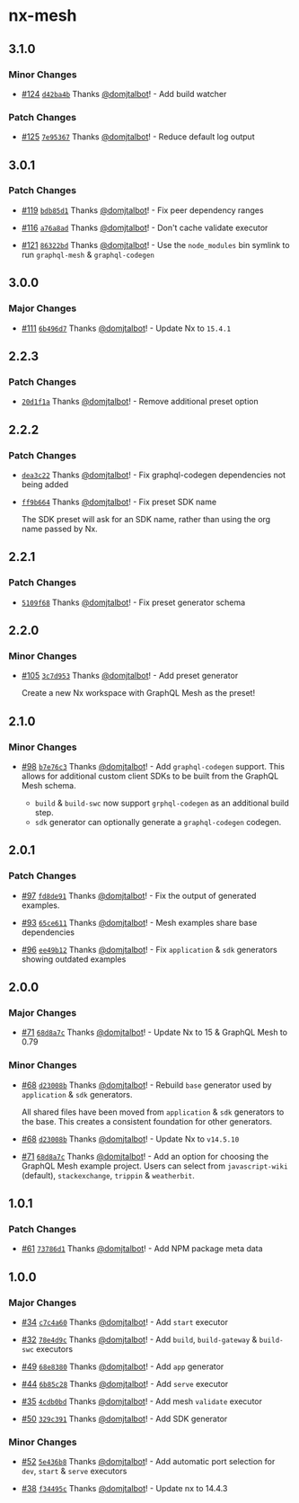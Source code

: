 # nx-mesh

## 3.1.0

### Minor Changes

- [#124](https://github.com/domjtalbot/nx-mesh/pull/124) [`d42ba4b`](https://github.com/domjtalbot/nx-mesh/commit/d42ba4ba5fcb57b43f87b03a3edd56c2143b91c2) Thanks [@domjtalbot](https://github.com/domjtalbot)! - Add build watcher

### Patch Changes

- [#125](https://github.com/domjtalbot/nx-mesh/pull/125) [`7e95367`](https://github.com/domjtalbot/nx-mesh/commit/7e953670bc68138f43b4d72ce341b697a58f80fe) Thanks [@domjtalbot](https://github.com/domjtalbot)! - Reduce default log output

## 3.0.1

### Patch Changes

- [#119](https://github.com/domjtalbot/nx-mesh/pull/119) [`bdb85d1`](https://github.com/domjtalbot/nx-mesh/commit/bdb85d142e58aec8b6394a4e985a0c39609174fa) Thanks [@domjtalbot](https://github.com/domjtalbot)! - Fix peer dependency ranges

- [#116](https://github.com/domjtalbot/nx-mesh/pull/116) [`a76a8ad`](https://github.com/domjtalbot/nx-mesh/commit/a76a8ade64cdfa32330e3a9d7bf94808206657ef) Thanks [@domjtalbot](https://github.com/domjtalbot)! - Don't cache validate executor

- [#121](https://github.com/domjtalbot/nx-mesh/pull/121) [`86322bd`](https://github.com/domjtalbot/nx-mesh/commit/86322bd48e3a4adf21270feb6e46cb85c9376c6a) Thanks [@domjtalbot](https://github.com/domjtalbot)! - Use the `node_modules` bin symlink to run `graphql-mesh` & `graphql-codegen`

## 3.0.0

### Major Changes

- [#111](https://github.com/domjtalbot/nx-mesh/pull/111) [`6b496d7`](https://github.com/domjtalbot/nx-mesh/commit/6b496d766e93d2a820bf73b205c8286f9aa439fc) Thanks [@domjtalbot](https://github.com/domjtalbot)! - Update Nx to `15.4.1`

## 2.2.3

### Patch Changes

- [`20d1f1a`](https://github.com/domjtalbot/nx-mesh/commit/20d1f1aa69393e790f2832b9dd3e52a340ef9f86) Thanks [@domjtalbot](https://github.com/domjtalbot)! - Remove additional preset option

## 2.2.2

### Patch Changes

- [`dea3c22`](https://github.com/domjtalbot/nx-mesh/commit/dea3c22a1041ac6722f6b913344775318fe1f4ee) Thanks [@domjtalbot](https://github.com/domjtalbot)! - Fix graphql-codegen dependencies not being added

- [`ff9b664`](https://github.com/domjtalbot/nx-mesh/commit/ff9b6649563f5c4f2ea92173cb2567f953617240) Thanks [@domjtalbot](https://github.com/domjtalbot)! - Fix preset SDK name

  The SDK preset will ask for an SDK name, rather than using the org name passed by Nx.

## 2.2.1

### Patch Changes

- [`5109f68`](https://github.com/domjtalbot/nx-mesh/commit/5109f68ecd4e74a71f480cabf5c5450908581a06) Thanks [@domjtalbot](https://github.com/domjtalbot)! - Fix preset generator schema

## 2.2.0

### Minor Changes

- [#105](https://github.com/domjtalbot/nx-mesh/pull/105) [`3c7d953`](https://github.com/domjtalbot/nx-mesh/commit/3c7d953d980a33229cc68ffbc3dee2ccefd610c1) Thanks [@domjtalbot](https://github.com/domjtalbot)! - Add preset generator

  Create a new Nx workspace with GraphQL Mesh as the preset!

## 2.1.0

### Minor Changes

- [#98](https://github.com/domjtalbot/nx-mesh/pull/98) [`b7e76c3`](https://github.com/domjtalbot/nx-mesh/commit/b7e76c377bdc7f9ec13f2227e662822a2f594c86) Thanks [@domjtalbot](https://github.com/domjtalbot)! - Add `graphql-codegen` support. This allows for additional custom client SDKs to be built from the GraphQL Mesh schema.

  - `build` & `build-swc` now support `grphql-codegen` as an additional build step.
  - `sdk` generator can optionally generate a `graphql-codegen` codegen.

## 2.0.1

### Patch Changes

- [#97](https://github.com/domjtalbot/nx-mesh/pull/97) [`fd8de91`](https://github.com/domjtalbot/nx-mesh/commit/fd8de91ef964635b5819eab436a8042346e4e54d) Thanks [@domjtalbot](https://github.com/domjtalbot)! - Fix the output of generated examples.

- [#93](https://github.com/domjtalbot/nx-mesh/pull/93) [`65ce611`](https://github.com/domjtalbot/nx-mesh/commit/65ce6114c3a3f00b9f980df64ea1cdc73a5c8a0b) Thanks [@domjtalbot](https://github.com/domjtalbot)! - Mesh examples share base dependencies

- [#96](https://github.com/domjtalbot/nx-mesh/pull/96) [`ee49b12`](https://github.com/domjtalbot/nx-mesh/commit/ee49b127cb269d3eaa84156f7e3e637fccfe597d) Thanks [@domjtalbot](https://github.com/domjtalbot)! - Fix `application` & `sdk` generators showing outdated examples

## 2.0.0

### Major Changes

- [#71](https://github.com/domjtalbot/nx-mesh/pull/71) [`68d8a7c`](https://github.com/domjtalbot/nx-mesh/commit/68d8a7cf77e52e3c25caedf8f710d743481ee4f3) Thanks [@domjtalbot](https://github.com/domjtalbot)! - Update Nx to 15 & GraphQL Mesh to 0.79

### Minor Changes

- [#68](https://github.com/domjtalbot/nx-mesh/pull/68) [`d23008b`](https://github.com/domjtalbot/nx-mesh/commit/d23008be01a36a1e4349410df1378f389af1c7e3) Thanks [@domjtalbot](https://github.com/domjtalbot)! - Rebuild `base` generator used by `application` & `sdk` generators.

  All shared files have been moved from `application` & `sdk` generators to the base. This creates a consistent foundation for other generators.

- [#68](https://github.com/domjtalbot/nx-mesh/pull/68) [`d23008b`](https://github.com/domjtalbot/nx-mesh/commit/d23008be01a36a1e4349410df1378f389af1c7e3) Thanks [@domjtalbot](https://github.com/domjtalbot)! - Update Nx to `v14.5.10`

- [#71](https://github.com/domjtalbot/nx-mesh/pull/71) [`68d8a7c`](https://github.com/domjtalbot/nx-mesh/commit/68d8a7cf77e52e3c25caedf8f710d743481ee4f3) Thanks [@domjtalbot](https://github.com/domjtalbot)! - Add an option for choosing the GraphQL Mesh example project. Users can select from `javascript-wiki` (default), `stackexchange`, `trippin` & `weatherbit`.

## 1.0.1

### Patch Changes

- [#61](https://github.com/domjtalbot/nx-mesh/pull/61) [`73786d1`](https://github.com/domjtalbot/nx-mesh/commit/73786d15d386dcda526c86f1c0feb27a483fa6d7) Thanks [@domjtalbot](https://github.com/domjtalbot)! - Add NPM package meta data

## 1.0.0

### Major Changes

- [#34](https://github.com/domjtalbot/nx-mesh/pull/34) [`c7c4a60`](https://github.com/domjtalbot/nx-mesh/commit/c7c4a60c98e7ab0654ee60b77f1b1950d2804c1c) Thanks [@domjtalbot](https://github.com/domjtalbot)! - Add `start` executor

* [#32](https://github.com/domjtalbot/nx-mesh/pull/32) [`78e4d9c`](https://github.com/domjtalbot/nx-mesh/commit/78e4d9cee393c752277b253dd1599ef06fcb0e2a) Thanks [@domjtalbot](https://github.com/domjtalbot)! - Add `build`, `build-gateway` & `build-swc` executors

- [#49](https://github.com/domjtalbot/nx-mesh/pull/49) [`68e8380`](https://github.com/domjtalbot/nx-mesh/commit/68e8380237440b67156f7251b34891a95da2fbcd) Thanks [@domjtalbot](https://github.com/domjtalbot)! - Add `app` generator

* [#44](https://github.com/domjtalbot/nx-mesh/pull/44) [`6b85c28`](https://github.com/domjtalbot/nx-mesh/commit/6b85c282cfb777e2abe740e928f6b4f560b97aca) Thanks [@domjtalbot](https://github.com/domjtalbot)! - Add `serve` executor

- [#35](https://github.com/domjtalbot/nx-mesh/pull/35) [`4cdb0bd`](https://github.com/domjtalbot/nx-mesh/commit/4cdb0bddc34e1d5ece5eda908bd1e4764bf0037a) Thanks [@domjtalbot](https://github.com/domjtalbot)! - Add mesh `validate` executor

* [#50](https://github.com/domjtalbot/nx-mesh/pull/50) [`329c391`](https://github.com/domjtalbot/nx-mesh/commit/329c391053988f3d18834301b28c7bcd08fc7e1b) Thanks [@domjtalbot](https://github.com/domjtalbot)! - Add SDK generator

### Minor Changes

- [#52](https://github.com/domjtalbot/nx-mesh/pull/52) [`5e436b8`](https://github.com/domjtalbot/nx-mesh/commit/5e436b8c1acdf4a2ba3c6e438a05bbb11a33a63a) Thanks [@domjtalbot](https://github.com/domjtalbot)! - Add automatic port selection for `dev`, `start` & `serve` executors

* [#38](https://github.com/domjtalbot/nx-mesh/pull/38) [`f34495c`](https://github.com/domjtalbot/nx-mesh/commit/f34495c735fc609b787e4f728a5d857fe4335ef2) Thanks [@domjtalbot](https://github.com/domjtalbot)! - Update nx to 14.4.3
